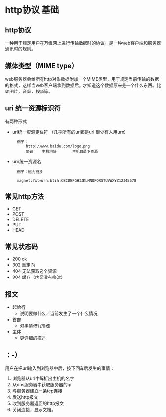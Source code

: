 # http协议 基础

## http协议

一种用于规定用户在万维网上进行传输数据时的协议。是一种web客户端和服务器通讯时的规则。

## 媒体类型（MIME type）

web服务器会给所有http对象数据附加一个MIME类型，用于规定当前传输的数据的格式，这样当web客户端拿到数据后，才知道这个数据原来是一个什么东西。比如图片，音频，视频等。

## uri 统一资源标识符

有两种形式

- url统一资源定位符 （几乎所有的uri都是url 很少有人用urn）

		例子：
			http://www.baidu.com/logo.png
			协议    主机地址       主机目录下资源
- urn统一资源名
		
		例子：磁力链接
		
		magnet:?xt=urn:btih:CBCDEFGHIJKLMNOPQRSTUVWXYZ12345678
			

## 常见http方法

- GET
- POST
- DELETE
- PUT
- HEAD

## 常见状态码
- 200 ok
- 302 重定向
- 404 无法获取这个资源
- 304 缓存（内容没有修改）

## 报文
- 起始行
	- 说明要做什么／当前发生了一个什么情况
- 首部
	- 对事情进行描述
- 主体
	- 更详细的描述

## ：-）

用户在把url输入到浏览器中后，按下回车后发生的事情：

1. 浏览器从url中解析出主机的名字
2. 从dns服务器中获取服务器的ip
3. 与服务器建立一条tcp连接
4. 发送http报文
5. 收到服务器返回的http报文
6. 关闭连接，显示文档。

